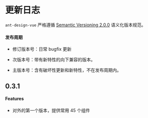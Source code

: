 # 更新日志

`ant-design-vue` 严格遵循 [Semantic Versioning 2.0.0](http://www.baidu.com) 语义化版本规范。

#### 发布周期

- 修订版本号：日常 bugfix 更新

- 次版本号：带有新特性的向下兼容的版本。

- 主版本号：含有破坏性更新和新特性，不在发布周期内。

## 0.3.1

#### Features

- 对外的第一个版本，提供常用 45 个组件
